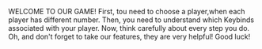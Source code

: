 WELCOME TO OUR GAME!
First, tou need to choose a player,when each player has different number. 
Then, you need to understand which Keybinds associated with your player.
Now, think carefully about every step you do.
Oh, and don't forget to take our features, they are very helpful!
Good luck!